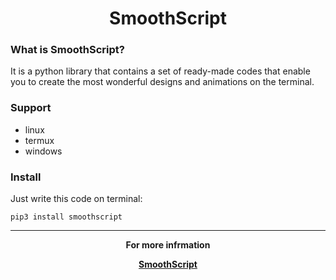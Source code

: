 <h1 align="center">SmoothScript</h1>

### What is SmoothScript?
It is a python library that contains a set of ready-made codes that enable you to create the most wonderful designs and animations on the terminal.

### Support
+ linux
+ termux
+ windows


### Install
Just write this code on terminal:
```shell
pip3 install smoothscript
```

___

<p align="center">
<strong>For more infrmation</strong>
</p>

<p align="center">
<a href="https://github.com/nasserawer/smoothscript/"><label style="display: block;"><strong>SmoothScript</strong></label></a>
</p>
